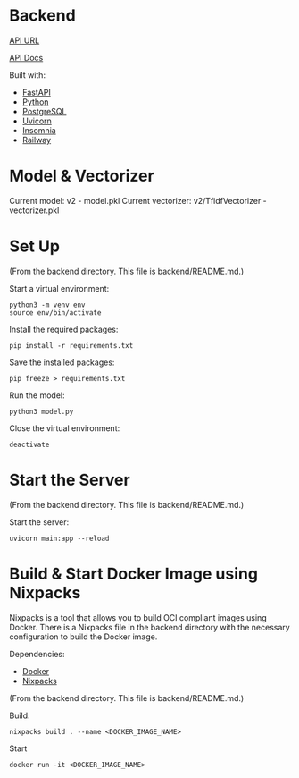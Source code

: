 # Backend

[API URL]()

[API Docs](https://wgu-capstone-docs.vercel.app/)

Built with:

- [FastAPI](https://fastapi.tiangolo.com/)
- [Python](https://www.python.org/)
- [PostgreSQL](https://www.postgresql.org/)
- [Uvicorn](https://www.uvicorn.org/)
- [Insomnia](https://insomnia.rest/)
- [Railway](https://railway.app/)


# Model & Vectorizer

Current model: v2 - model.pkl
Current vectorizer: v2/TfidfVectorizer - vectorizer.pkl

# Set Up

(From the backend directory. This file is backend/README.md.)

Start a virtual environment:

```
python3 -m venv env
source env/bin/activate
```

Install the required packages:

```
pip install -r requirements.txt
```

Save the installed packages:

```
pip freeze > requirements.txt
```

Run the model:

```
python3 model.py
```

Close the virtual environment:

```
deactivate
```

# Start the Server

(From the backend directory. This file is backend/README.md.)

Start the server:

```
uvicorn main:app --reload
```

# Build & Start Docker Image using Nixpacks

Nixpacks is a tool that allows you to build OCI compliant images using Docker. There is a Nixpacks file in the backend directory with the necessary configuration to build the Docker image.

Dependencies: 
- [Docker](https://docs.docker.com/get-docker/)
- [Nixpacks](https://nixpacks.com/docs/install)

(From the backend directory. This file is backend/README.md.)

Build:
```
nixpacks build . --name <DOCKER_IMAGE_NAME>
```

Start
```
docker run -it <DOCKER_IMAGE_NAME>
```